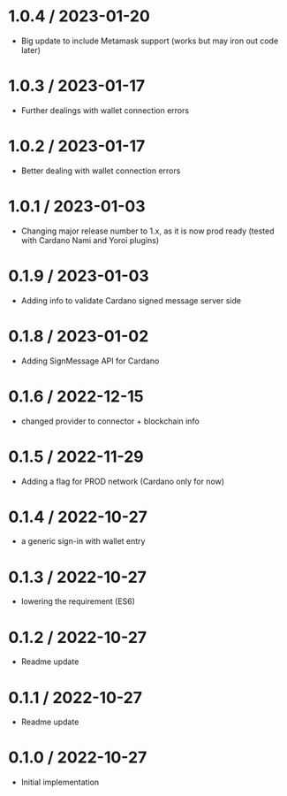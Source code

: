 
1.0.4 / 2023-01-20
==================
  * Big update to include Metamask support (works but may iron out code later)

1.0.3 / 2023-01-17
==================
  * Further dealings with wallet connection errors

1.0.2 / 2023-01-17
==================
  * Better dealing with wallet connection errors

1.0.1 / 2023-01-03
==================
  * Changing major release number to 1.x, as it is now prod ready (tested with Cardano Nami and Yoroi plugins)

0.1.9 / 2023-01-03
==================
  * Adding info to validate Cardano signed message server side

0.1.8 / 2023-01-02
==================
  * Adding SignMessage API for Cardano

0.1.6 / 2022-12-15
==================
  * changed provider to connector + blockchain info

0.1.5 / 2022-11-29
==================
  * Adding a flag for PROD network (Cardano only for now)

0.1.4 / 2022-10-27
==================
  * a generic sign-in with wallet entry

0.1.3 / 2022-10-27
==================
  * lowering the requirement (ES6)

0.1.2 / 2022-10-27
==================
  * Readme update

0.1.1 / 2022-10-27
==================
  * Readme update

0.1.0 / 2022-10-27
==================
  * Initial implementation
